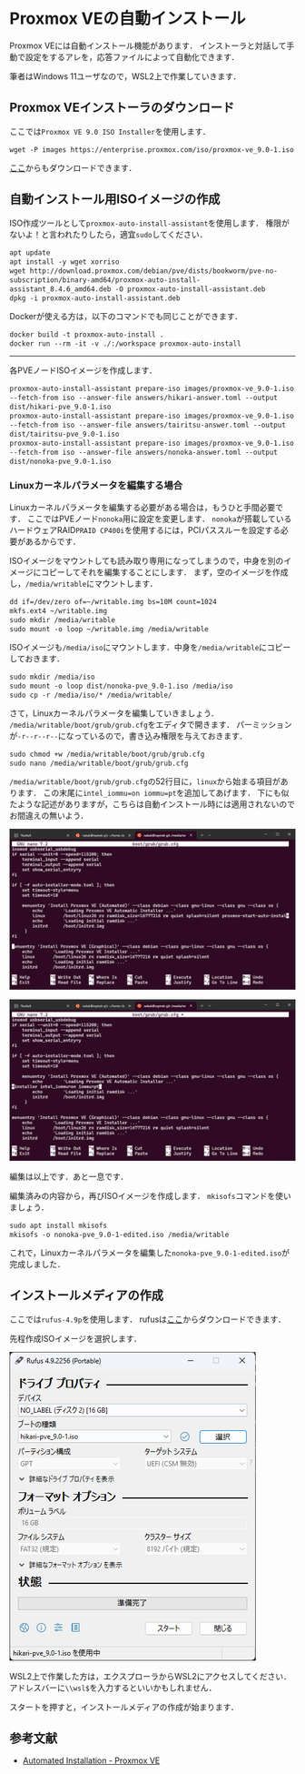 # Proxmox VEの自動インストール

Proxmox VEには自動インストール機能があります．
インストーラと対話して手動で設定をするアレを，応答ファイルによって自動化できます．

筆者はWindows 11ユーザなので，WSL2上で作業していきます．

## Proxmox VEインストーラのダウンロード

ここでは`Proxmox VE 9.0 ISO Installer`を使用します．

```shell
wget -P images https://enterprise.proxmox.com/iso/proxmox-ve_9.0-1.iso
```

[ここ](https://www.proxmox.com/en/downloads/proxmox-virtual-environment/iso)からもダウンロードできます．

## 自動インストール用ISOイメージの作成

ISO作成ツールとして`proxmox-auto-install-assistant`を使用します．
権限がないよ！と言われたりしたら，適宜`sudo`してください．

```shell
apt update
apt install -y wget xorriso
wget http://download.proxmox.com/debian/pve/dists/bookworm/pve-no-subscription/binary-amd64/proxmox-auto-install-assistant_8.4.6_amd64.deb -O proxmox-auto-install-assistant.deb
dpkg -i proxmox-auto-install-assistant.deb
```

Dockerが使える方は，以下のコマンドでも同じことができます．

```shell
docker build -t proxmox-auto-install .
docker run --rm -it -v ./:/workspace proxmox-auto-install
```

---

各PVEノードISOイメージを作成します．

```shell
proxmox-auto-install-assistant prepare-iso images/proxmox-ve_9.0-1.iso --fetch-from iso --answer-file answers/hikari-answer.toml --output dist/hikari-pve_9.0-1.iso
proxmox-auto-install-assistant prepare-iso images/proxmox-ve_9.0-1.iso --fetch-from iso --answer-file answers/tairitsu-answer.toml --output dist/tairitsu-pve_9.0-1.iso
proxmox-auto-install-assistant prepare-iso images/proxmox-ve_9.0-1.iso --fetch-from iso --answer-file answers/nonoka-answer.toml --output dist/nonoka-pve_9.0-1.iso
```

### Linuxカーネルパラメータを編集する場合

Linuxカーネルパラメータを編集する必要がある場合は，もうひと手間必要です．
ここではPVEノード`nonoka`用に設定を変更します．
`nonoka`が搭載しているハードウェアRAID`PRAID CP400i`を使用するには，PCIパススルーを設定する必要があるからです．

ISOイメージをマウントしても読み取り専用になってしまうので，中身を別のイメージにコピーしてそれを編集することにします．
まず，空のイメージを作成し，`/media/writable`にマウントします．

```shell
dd if=/dev/zero of=~/writable.img bs=10M count=1024
mkfs.ext4 ~/writable.img
sudo mkdir /media/writable
sudo mount -o loop ~/writable.img /media/writable
```

ISOイメージも`/media/iso`にマウントします．中身を`/media/writable`にコピーしておきます．

```shell
sudo mkdir /media/iso
sudo mount -o loop dist/nonoka-pve_9.0-1.iso /media/iso
sudo cp -r /media/iso/* /media/writable/
```

さて，Linuxカーネルパラメータを編集していきましょう．
`/media/writable/boot/grub/grub.cfg`をエディタで開きます．
パーミッションが`-r--r--r--`になっているので，書き込み権限を与えておきます．

```shell
sudo chmod +w /media/writable/boot/grub/grub.cfg
sudo nano /media/writable/boot/grub/grub.cfg
```

`/media/writable/boot/grub/grub.cfg`の52行目に，`linux`から始まる項目があります．
この末尾に`intel_iommu=on iommu=pt`を追加してあげます．
下にも似たような記述がありますが，こちらは自動インストール時には適用されないのでお間違えの無いよう．

![](./docs/grub-before.png)

![](./docs/grub-after.png)

編集は以上です．あと一息です．

編集済みの内容から，再びISOイメージを作成します．
`mkisofs`コマンドを使いましょう．

```shell
sudo apt install mkisofs
mkisofs -o nonoka-pve_9.0-1-edited.iso /media/writable
```

これで，Linuxカーネルパラメータを編集した`nonoka-pve_9.0-1-edited.iso`が完成しました．

## インストールメディアの作成

ここでは`rufus-4.9p`を使用します．
rufusは[ここ](https://rufus.ie/ja/)からダウンロードできます．

先程作成ISOイメージを選択します．

![](./docs/rufus.png)

WSL2上で作業した方は，エクスプローラからWSL2にアクセスしてください．
アドレスバーに`\\wsl$`を入力するといいかもしれません．

スタートを押すと，インストールメディアの作成が始まります．

## 参考文献

- [Automated Installation - Proxmox VE](https://pve.proxmox.com/wiki/Automated_Installation)
